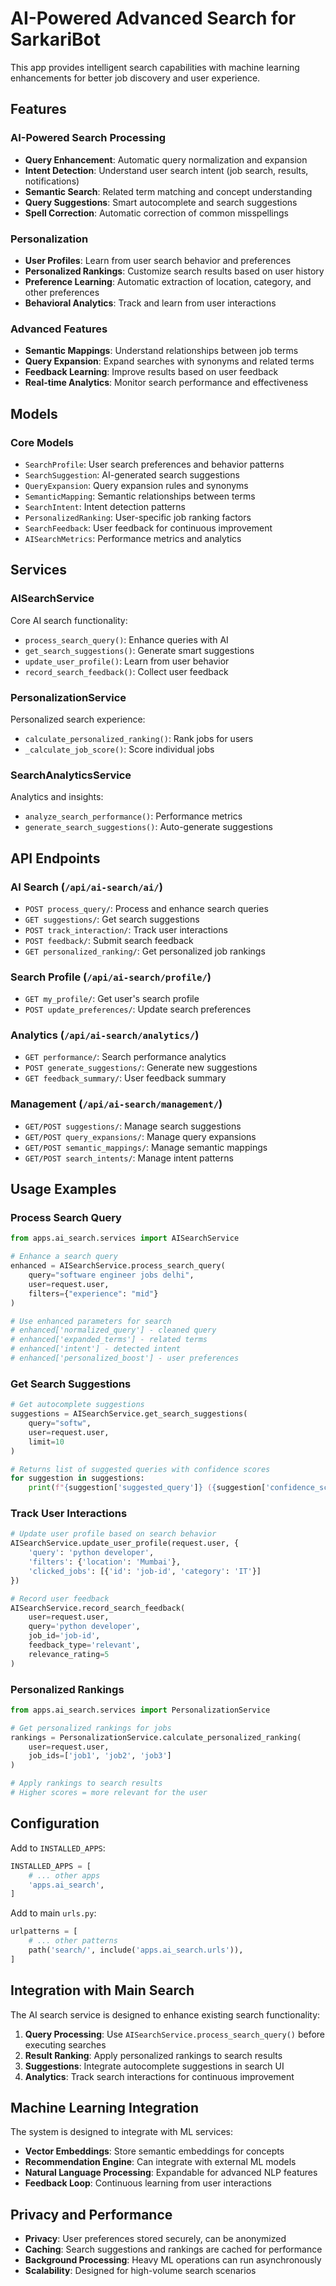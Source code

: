 # AI-Powered Advanced Search for SarkariBot

This app provides intelligent search capabilities with machine learning enhancements for better job discovery and user experience.

## Features

### AI-Powered Search Processing
- **Query Enhancement**: Automatic query normalization and expansion
- **Intent Detection**: Understand user search intent (job search, results, notifications)
- **Semantic Search**: Related term matching and concept understanding
- **Query Suggestions**: Smart autocomplete and search suggestions
- **Spell Correction**: Automatic correction of common misspellings

### Personalization
- **User Profiles**: Learn from user search behavior and preferences
- **Personalized Rankings**: Customize search results based on user history
- **Preference Learning**: Automatic extraction of location, category, and other preferences
- **Behavioral Analytics**: Track and learn from user interactions

### Advanced Features
- **Semantic Mappings**: Understand relationships between job terms
- **Query Expansion**: Expand searches with synonyms and related terms
- **Feedback Learning**: Improve results based on user feedback
- **Real-time Analytics**: Monitor search performance and effectiveness

## Models

### Core Models
- `SearchProfile`: User search preferences and behavior patterns
- `SearchSuggestion`: AI-generated search suggestions
- `QueryExpansion`: Query expansion rules and synonyms
- `SemanticMapping`: Semantic relationships between terms
- `SearchIntent`: Intent detection patterns
- `PersonalizedRanking`: User-specific job ranking factors
- `SearchFeedback`: User feedback for continuous improvement
- `AISearchMetrics`: Performance metrics and analytics

## Services

### AISearchService
Core AI search functionality:
- `process_search_query()`: Enhance queries with AI
- `get_search_suggestions()`: Generate smart suggestions
- `update_user_profile()`: Learn from user behavior
- `record_search_feedback()`: Collect user feedback

### PersonalizationService
Personalized search experience:
- `calculate_personalized_ranking()`: Rank jobs for users
- `_calculate_job_score()`: Score individual jobs

### SearchAnalyticsService
Analytics and insights:
- `analyze_search_performance()`: Performance metrics
- `generate_search_suggestions()`: Auto-generate suggestions

## API Endpoints

### AI Search (`/api/ai-search/ai/`)
- `POST process_query/`: Process and enhance search queries
- `GET suggestions/`: Get search suggestions
- `POST track_interaction/`: Track user interactions
- `POST feedback/`: Submit search feedback
- `GET personalized_ranking/`: Get personalized job rankings

### Search Profile (`/api/ai-search/profile/`)
- `GET my_profile/`: Get user's search profile
- `POST update_preferences/`: Update search preferences

### Analytics (`/api/ai-search/analytics/`)
- `GET performance/`: Search performance analytics
- `POST generate_suggestions/`: Generate new suggestions
- `GET feedback_summary/`: User feedback summary

### Management (`/api/ai-search/management/`)
- `GET/POST suggestions/`: Manage search suggestions
- `GET/POST query_expansions/`: Manage query expansions
- `GET/POST semantic_mappings/`: Manage semantic mappings
- `GET/POST search_intents/`: Manage intent patterns

## Usage Examples

### Process Search Query
```python
from apps.ai_search.services import AISearchService

# Enhance a search query
enhanced = AISearchService.process_search_query(
    query="software engineer jobs delhi",
    user=request.user,
    filters={"experience": "mid"}
)

# Use enhanced parameters for search
# enhanced['normalized_query'] - cleaned query
# enhanced['expanded_terms'] - related terms
# enhanced['intent'] - detected intent
# enhanced['personalized_boost'] - user preferences
```

### Get Search Suggestions
```python
# Get autocomplete suggestions
suggestions = AISearchService.get_search_suggestions(
    query="softw",
    user=request.user,
    limit=10
)

# Returns list of suggested queries with confidence scores
for suggestion in suggestions:
    print(f"{suggestion['suggested_query']} ({suggestion['confidence_score']})")
```

### Track User Interactions
```python
# Update user profile based on search behavior
AISearchService.update_user_profile(request.user, {
    'query': 'python developer',
    'filters': {'location': 'Mumbai'},
    'clicked_jobs': [{'id': 'job-id', 'category': 'IT'}]
})

# Record user feedback
AISearchService.record_search_feedback(
    user=request.user,
    query='python developer',
    job_id='job-id',
    feedback_type='relevant',
    relevance_rating=5
)
```

### Personalized Rankings
```python
from apps.ai_search.services import PersonalizationService

# Get personalized rankings for jobs
rankings = PersonalizationService.calculate_personalized_ranking(
    user=request.user,
    job_ids=['job1', 'job2', 'job3']
)

# Apply rankings to search results
# Higher scores = more relevant for the user
```

## Configuration

Add to `INSTALLED_APPS`:
```python
INSTALLED_APPS = [
    # ... other apps
    'apps.ai_search',
]
```

Add to main `urls.py`:
```python
urlpatterns = [
    # ... other patterns
    path('search/', include('apps.ai_search.urls')),
]
```

## Integration with Main Search

The AI search service is designed to enhance existing search functionality:

1. **Query Processing**: Use `AISearchService.process_search_query()` before executing searches
2. **Result Ranking**: Apply personalized rankings to search results
3. **Suggestions**: Integrate autocomplete suggestions in search UI
4. **Analytics**: Track search interactions for continuous improvement

## Machine Learning Integration

The system is designed to integrate with ML services:

- **Vector Embeddings**: Store semantic embeddings for concepts
- **Recommendation Engine**: Can integrate with external ML models
- **Natural Language Processing**: Expandable for advanced NLP features
- **Feedback Loop**: Continuous learning from user interactions

## Privacy and Performance

- **Privacy**: User preferences stored securely, can be anonymized
- **Caching**: Search suggestions and rankings are cached for performance
- **Background Processing**: Heavy ML operations can run asynchronously
- **Scalability**: Designed for high-volume search scenarios
